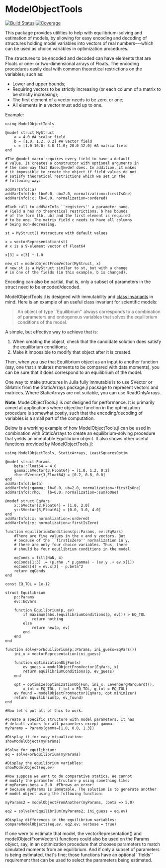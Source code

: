 # ModelObjectTools

[![Build Status](https://github.com/haanwinckel/ModelObjectTools.jl/actions/workflows/CI.yml/badge.svg?branch=main)](https://github.com/haanwinckel/ModelObjectTools.jl/actions/workflows/CI.yml?query=branch%3Amain)
[![Coverage](https://codecov.io/gh/haanwinckel/ModelObjectTools.jl/branch/main/graph/badge.svg)](https://codecov.io/gh/haanwinckel/ModelObjectTools.jl)

This package provides utilities to help with equilibrium-solving and estimation of models, by allowing for easy encoding and decoding of structures holding model variables into vectors of real numbers---which can be used as choice variables in optimization procedures.

The structures to be encoded and decoded can have elements that are Floats or one- or two-dimensional arrays of Floats. The encoding procedures easily deal with common theoretical restrictions on the variables, such as:
- Lower and upper bounds;
- Requiring vectors to be strictly increasing (or each column of a matrix to be strictly increasing);
- The first element of a vector needs to be zero, or one;
- All elements in a vector must add up to one.

Example:
```
using ModelObjectTools

@modef struct MyStruct
    a = 4.0 #A scalar field
    b = [1.0, 1.2, 0.2] #A vector field
    c = [1.0 10.0; 3.0 11.0; 20.0 12.0] #A matrix field
end

#The @modef macro requires every field to have a default
# value. It creates a constructor with optional arguments in 
# the same way that Base.@kwdef does. In addition, it makes 
# it impossible to create the object if field values do not 
# satisfy theoretical restrictions which we set in the
# following way:

addVarInfo(:a)
addVarInfo(:b; lb=0.0, ub=2.0, normalization=:firstIsOne)
addVarInfo(:c; lb=0.0, normalization=:ordered)

#Each call to addVarInfo ``registers'' a parameter name.
# Field a has no theoretical restrictions. b has bounds 
# of the form [lb, ub] and the first element is required 
# to be one. The matrix field c needs to have all columns 
# being non-decreasing.

st = MyStruct() #structure with default values

x = vectorRepresentation(st)
# x is a 9-element vector of Float64

x[3] = x[3] + 1.0

new_st = modelObjectFromVector(MyStruct, x)
# new_st is a MyStruct similar to st, but with a change 
# in one of the fields (in this example, b is changed).
```

Encoding can also be partial, that is, only a subset of parameters in the struct need to be encoded/decoded.

ModelObjectTools.jl is designed with immutability and [class invariants](https://en.wikipedia.org/wiki/Class_invariant) in mind. Here is an example of an useful class invariant for scientific models:
> An object of type ``Equilibrium'' always corresponds to a combination of parameters and endogenous variables that solves the equilibrium conditions of the model.

A simple, but effective way to achieve that is:
1. When creating the object, check that the candidate solution does satisfy the equilibrium conditions;
2. Make it impossible to modify that object after it is created.

Then, when you use that Equilibrium object as an input to another function (say, one that simulates moments to be compared with data moments), you can be sure that it does correspond to an equilibrium of the model.

One way to make structures in Julia fully immutable is to use SVector or SMatrix from the StaticArrays package.jl package to represent vectors and matrices. Where StaticArrays are not suitable, you can use ReadOnlyArrays.

**Note**: ModelObjectTools.jl is *not* designed for performance. It is primarily aimed at applications where objective function in the optimization procedure is somewhat costly, such that the encoding/decoding of variables is a small part of the computation.

Below is a working example of how ModelObjectTools.jl can be used in combination with StaticArrays to create an equilibrium-solving procedure that yields an immutable Equilibrium object. It also shows other useful functions provided by ModelObjectTools.jl:

```
using ModelObjectTools, StaticArrays, LeastSquaresOptim

@modef struct Params
    beta::Float64 = 4.0
    gamma::SVector{3,Float64} = [1.0, 1.2, 0.2]
    rho::SVector{3,Float64} = [0.2, 0.8, 0.0]
end
addVarInfo(:beta)
addVarInfo(:gamma; lb=0.0, ub=2.0, normalization=:firstIsOne)
addVarInfo(:rho;   lb=0.0, normalization=:sumToOne)

@modef struct EqVars
    x::SVector{2,Float64} = [1.0, 2.0]
    y::SVector{3,Float64} = [0.0, 3.0, 4.0]
end
addVarInfo(:x; normalization=:ordered)
addVarInfo(:y; normalization=:firstIsZero)

function equilibriumConditions(p::Params, ev::EqVars)
    #There are five values in the x and y vectors. But
    # because of the ``firstIsZero'' normalization in y,
    # there are only four choice variables. Thus, there
    # should be four equilibrium conditions in the model.

    eqConds = fill(NaN, 4)
    eqConds[1:3] .= (p.rho .* p.gamma) - (ev.y .+ ev.x[1])
    eqConds[4] = ev.x[2] - p.beta^2
    return eqConds
end

const EQ_TOL = 1e-12

struct Equilibrium
    p::Params
    ev::EqVars

    function Equilibrium(p, ev)
        if maximum(abs.(equilibriumConditions(p, ev))) > EQ_TOL
            return nothing
        else
            return new(p, ev)
        end
    end
end

function solveForEquilibrium(p::Params; ini_guess=EqVars())
    ini_x = vectorRepresentation(ini_guess)

    function optimizationObjFun(x)
        ev_guess = modelObjectFromVector(EqVars, x)
        return equilibriumConditions(p, ev_guess)
    end

    opt = optimize(optimizationObjFun, ini_x, LevenbergMarquardt(), 
        x_tol = EQ_TOL, f_tol = EQ_TOL, g_tol = EQ_TOL)
    ev_found = modelObjectFromVector(EqVars, opt.minimizer)
    return Equilibrium(p, ev_found)
end

#Now let's put all of this to work.

#Create a specific structure with model parameters. It has 
# default values for all parameters except gamma.
myParams = Params(gamma=[1.0, 0.8, 1.3])

#Display it for easy visualization:
showModelObject(myParams)

#Solve for equilibrium:
eq = solveForEquilibrium(myParams)

#Display the equilibrium variables:
showModelObject(eq.ev)

#Now suppose we want to do comparative statics. We cannot 
# modify the parameter structure p using something like:
# myParams.beta = 5.0  #Throws an error!
# because myParams is immutable. The solution is to generate another 
# model object using the following function:

myParams2 = modelObjectFromAnother(myParams, :beta => 5.0)

eq2 = solveForEquilibrium(myParams2; ini_guess = eq.ev)

#Display differences in the equilibrium variables:
compareModelObjects(eq.ev, eq2.ev; verbose = true)
```

If one were to estimate that model, the vectorRepresentation()
and modelObjectFromVector() functions could also be used on the 
Params object, say, in an optimization procedure that chooses 
parameters to match simulated moments from an equilibrium.
And if only a subset of parameters is being estimated, that's fine;
those functions have an optional ``fields'' requirement that can 
be used to select the parameters being estimated.